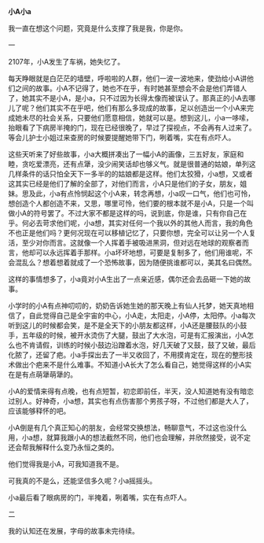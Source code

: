 **小A小a**

我一直在想这个问题，究竟是什么支撑了我是我，你是你。

一

2107年，小A发生了车祸，她失忆了。

每天睁眼就是白茫茫的墙壁，呼啦啦的人群，他们一波一波地来，使劲给小A讲他们之间的故事。小A不记得了，她也不在乎，有时她甚至想会不会是他们弄错人了，她其实不是小A，是小a，只不过因为长得太像而被误认了。那真正的小A去哪儿了呢？他们其实不在乎吧，他们有那么多现成的故事，足以创造出一个小A来完成她未尽的社会关系，只要他们愿意相信，她就可以是。想到这儿，小a一哆嗦，抬眼看了下病房半掩的门，现在已经很晚了，早过了探视点，不会再有人过来了。等会儿护士小姐过来查房的时候要提醒她带下门，咧着嘴，实在有点吓人。

这些天听来了好些故事，小a大概拼凑出了一幅小A的画像，三五好友，家庭和睦，贪吃爱漂亮，还有点犟，没少闹笑话却也够义气。就是很普通的姑娘，单列这几样条件的话只怕全天下一多半的的姑娘都是这样。他们太狡猾，小a想，又或者这其实已经是他们了解的全部了，对他们而言，小A只是他们的子女，朋友，姐妹。思及此，小a有点怜悯起这个小A来，转念再想，小a叹一口气，他们也可怜，想创造个人都创造不来，又思，哪里可怜，他们要的根本就不是小A，只是一个叫做小A的符号罢了。不过大家不都是这样的吗，说到底，你是谁，只有你自己在乎。何必去苛求他们呢，小a想，其实对任何一个我以外的其他人而言，我的角色不也正是他们吗？更何况现在可以移植记忆了，只要你想，完全可以让另一个人复活，至少对你而言。这就像一个人挥着手被吸进黑洞，但对远在地球的观察者而言，他却可以永远挥着手那样。小a坏坏地想，可要是复制多了，他们用谁呢，不会混乱么？想着想着就成了一个恐怖故事，因为随便挑谁都可以，美其名曰偶然。

这样的事情想多了，小a竟对小A生出了一点亲近感，偶尔还会去品砸一下她的故事。

小学时的小A有点神叨叨的，奶奶告诉她生她的那天晚上有仙人托梦，她天真地相信了，自此觉得自己是全宇宙的中心，小A走，太阳走，小A停，太阳停。小a每次听到这儿的时候都会笑，是不是全天下的小朋友都这样，小A还是腰鼓队的小鼓手，五年级的时候，被开水烫伤了大腿，鼓出了大水泡，可是有汇报演出，小A怎么也不肯请假，训练的时候小鼓边沿蹭着水泡，好几天破了又鼓，鼓了又破，最后化脓了，还留了疤。小a手探出去了一半又收回了，不用摸肯定在，现在的整形技术做出个疤来不是什么难事。不知道小A长大了怎么看自己，她觉得这样的小A实在是有点萌犟萌犟的。

小A的爱情来得有点晚，也有点短暂，初恋即前任，半天，没人知道她有没有暗恋过别人。好神奇，小a想，其实也有点伤害那个男孩子呀，不过他们都是大人了，应该能够释怀的吧。

小A倒是有几个真正知心的朋友，会经常交换想法，畅聊意气，不过这也没什么用，小a想，就算我跟小A的想法截然不同，他们也会理解，并欣然接受，说不定还会帮我解释什么变乃永恒之类的。

他们觉得我是小A，可我知道我不是。

可我真的不是么，还能坚信多久呢？小a摇摇头。

小a最后看了眼病房的门，半掩着，咧着嘴，实在有点吓人。

二

我的认知还在发展，字母的故事未完待续。
